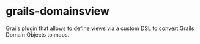 grails-domainsview
==================

Grails plugin that allows to define views via a custom DSL to convert Grails Domain Objects to maps.
